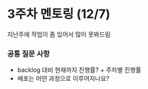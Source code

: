 # 3주차 멘토링 (12/7)
지난주에 작업이 좀 있어서 많이 못봐드림

### 공통 질문 사항
- backlog 대비 현재까지 진행률? + 주차별 진행률
- 배포는 어떤 과정으로 이루어지나요?
